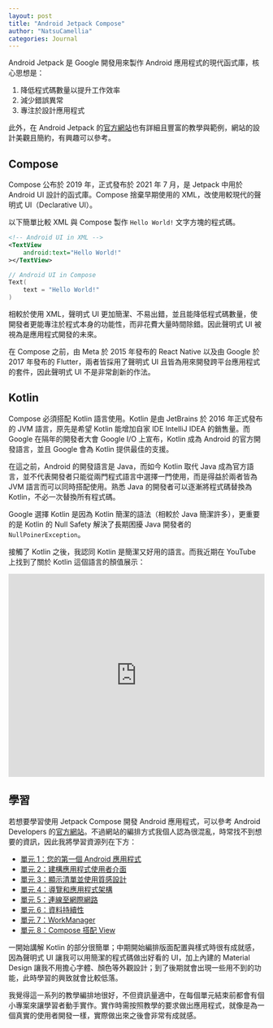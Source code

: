 ```yaml
---
layout: post
title: "Android Jetpack Compose"
author: "NatsuCamellia"
categories: Journal
---
```


Android Jetpack 是 Google 開發用來製作 Android 應用程式的現代函式庫，核心思想是：

1. 降低程式碼數量以提升工作效率
2. 減少錯誤異常
3. 專注於設計應用程式

此外，在 Android Jetpack 的[官方網站](https://developer.android.com/jetpack?hl=zh-tw)也有詳細且豐富的教學與範例，網站的設計美觀且簡約，有興趣可以參考。

## Compose

Compose 公布於 2019 年，正式發布於 2021 年 7 月，是 Jetpack 中用於 Android UI 設計的函式庫。Compose 捨棄早期使用的 XML，改使用較現代的聲明式 UI（Declarative UI）。

以下簡單比較 XML 與 Compose 製作 `Hello World!` 文字方塊的程式碼。

```xml
<!-- Android UI in XML -->
<TextView
    android:text="Hello World!"
></TextView>
```

```kotlin
// Android UI in Compose
Text(
    text = "Hello World!"
)
```

相較於使用 XML，聲明式 UI 更加簡潔、不易出錯，並且能降低程式碼數量，使開發者更能專注於程式本身的功能性，而非花費大量時間除錯。因此聲明式 UI 被視為是應用程式開發的未來。

在 Compose 之前，由 Meta 於 2015 年發布的 React Native 以及由 Google 於 2017 年發布的 Flutter，兩者皆採用了聲明式 UI 且皆為用來開發跨平台應用程式的套件，因此聲明式 UI 不是非常創新的作法。

## Kotlin

Compose 必須搭配 Kotlin 語言使用。Kotlin 是由 JetBrains 於 2016 年正式發布的 JVM 語言，原先是希望 Kotlin 能增加自家 IDE IntelliJ IDEA 的銷售量。而 Google 在隔年的開發者大會 Google I/O 上宣布，Kotlin 成為 Android 的官方開發語言，並且 Google 會為 Kotlin 提供最佳的支援。

在這之前，Android 的開發語言是 Java，而如今 Kotlin 取代 Java 成為官方語言，並不代表開發者只能從兩門程式語言中選擇一門使用，而是得益於兩者皆為 JVM 語言而可以同時搭配使用。熟悉 Java 的開發者可以逐漸將程式碼替換為 Kotlin，不必一次替換所有程式碼。

Google 選擇 Kotlin 是因為 Kotlin 簡潔的語法（相較於 Java 簡潔許多），更重要的是 Kotlin 的 Null Safety 解決了長期困擾 Java 開發者的 `NullPoinerException`。

接觸了 Kotlin 之後，我認同 Kotlin 是簡潔又好用的語言。而我近期在 YouTube 上找到了關於 Kotlin 這個語言的顏值展示：

<iframe width="100%" height="400" src="https://www.youtube.com/embed/iTy13tsi054?si=f45TORRifX6IOC7z" title="YouTube video player" frameborder="0" allow="accelerometer; autoplay; clipboard-write; encrypted-media; gyroscope; picture-in-picture; web-share" allowfullscreen></iframe>

## 學習

若想要學習使用 Jetpack Compose 開發 Android 應用程式，可以參考 Android Developers 的[官方網站](https://developer.android.com/?hl=zh-tw)。不過網站的編排方式我個人認為很混亂，時常找不到想要的資訊，因此我將學習資源列在下方：

- [單元 1：您的第一個 Android 應用程式](https://developer.android.com/courses/android-basics-compose/unit-1?hl=zh-tw)
- [單元 2：建構應用程式使用者介面](https://developer.android.com/courses/android-basics-compose/unit-2?hl=zh-tw)
- [單元 3：顯示清單並使用質感設計](https://developer.android.com/courses/android-basics-compose/unit-3?hl=zh-tw)
- [單元 4：導覽和應用程式架構](https://developer.android.com/courses/android-basics-compose/unit-4?hl=zh-tw)
- [單元 5：連線至網際網路](https://developer.android.com/courses/android-basics-compose/unit-5?hl=zh-tw)
- [單元 6：資料持續性](https://developer.android.com/courses/android-basics-compose/unit-6?hl=zh-tw)
- [單元 7：WorkManager](https://developer.android.com/courses/android-basics-compose/unit-7?hl=zh-tw)
- [單元 8：Compose 搭配 View](https://developer.android.com/courses/android-basics-compose/unit-8?hl=zh-tw)

一開始講解 Kotlin 的部分很簡單；中期開始編排版面配置與樣式時很有成就感，因為聲明式 UI 讓我可以用簡潔的程式碼做出好看的 UI，加上內建的 Material Design 讓我不用擔心字體、顏色等外觀設計；到了後期就會出現一些用不到的功能，此時學習的興致就會比較低落。

我覺得這一系列的教學編排地很好，不但資訊量適中，在每個單元結束前都會有個小專案來讓學習者動手實作。實作時需按照教學的要求做出應用程式，就像是為一個真實的使用者開發一樣，實際做出來之後會非常有成就感。